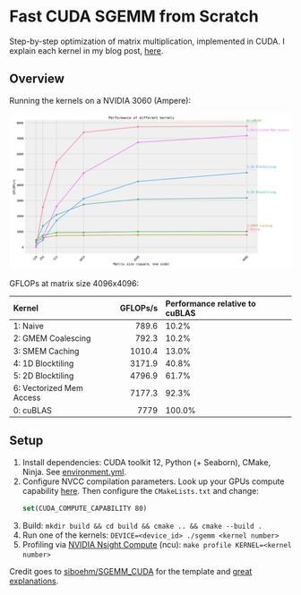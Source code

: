 # Fast CUDA SGEMM from Scratch

Step-by-step optimization of matrix multiplication, implemented in CUDA.
I explain each kernel in my blog post, [here](https://austinw.bearblog.dev/optimizing-matmul-kernel/). 

## Overview

Running the kernels on a NVIDIA 3060 (Ampere):

![](benchmark_results.png)

GFLOPs at matrix size 4096x4096:
<!-- benchmark_results -->
| Kernel                   |   GFLOPs/s | Performance relative to cuBLAS   |
|:-------------------------|-----------:|:---------------------------------|
| 1: Naive                 |      789.6 | 10.2%                            |
| 2: GMEM Coalescing       |      792.3 | 10.2%                            |
| 3: SMEM Caching          |     1010.4 | 13.0%                            |
| 4: 1D Blocktiling        |     3171.9 | 40.8%                            |
| 5: 2D Blocktiling        |     4796.9 | 61.7%                            |
| 6: Vectorized Mem Access |     7177.3 | 92.3%                            |
| 0: cuBLAS                |     7779   | 100.0%                           |
<!-- benchmark_results -->

## Setup

1. Install dependencies: CUDA toolkit 12, Python (+ Seaborn), CMake, Ninja. See [environment.yml](environment.yml).
1. Configure NVCC compilation parameters. Look up your GPUs compute
   capability [here](https://developer.nvidia.com/cuda-gpus). Then configure the `CMakeLists.txt` and change:
    ```cmake
    set(CUDA_COMPUTE_CAPABILITY 80)
    ```
1. Build: `mkdir build && cd build && cmake .. && cmake --build .`
1. Run one of the kernels: `DEVICE=<device_id> ./sgemm <kernel number>`
1. Profiling via [NVIDIA Nsight Compute](https://developer.nvidia.com/nsight-compute) (ncu): `make profile KERNEL=<kernel number>`

Credit goes to [siboehm/SGEMM_CUDA](https://github.com/siboehm/SGEMM_CUDA) for the template and [great explanations](https://siboehm.com/articles/22/CUDA-MMM).
